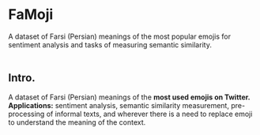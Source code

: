 # FaMoji
A dataset of Farsi (Persian) meanings of the most popular emojis for sentiment analysis and tasks of measuring semantic similarity. <br>
<br>

<h2>Intro.</h2>
A dataset of Farsi (Persian) meanings of the <b>most used emojis on Twitter. </b> <br>
<b>Applications:</b> sentiment analysis, semantic similarity measurement, pre-processing of informal texts, and wherever there is a need to replace emoji to understand the meaning of the context.

